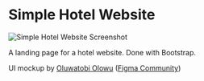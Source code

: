 # Simple Hotel Website

![Simple Hotel Website Screenshot](page-screenshot.jpg)

A landing page for a hotel website. Done with Bootstrap.

UI mockup by [Oluwatobi Olowu](https://www.figma.com/@oluwatobiolowu) ([Figma Community](https://www.figma.com/community))